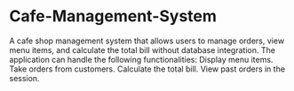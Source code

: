 # Cafe-Management-System
A cafe shop management system that allows users to manage orders, view menu items, and calculate the total bill without database integration. The application can handle the following functionalities:
Display menu items.
Take orders from customers.
Calculate the total bill.
View past orders in the session.
